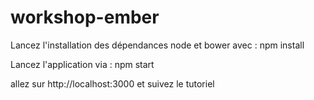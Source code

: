 workshop-ember
==============

Lancez l'installation des dépendances node et bower avec :
  npm install

Lancez l'application via :
  npm start

allez sur http://localhost:3000 et suivez le tutoriel

